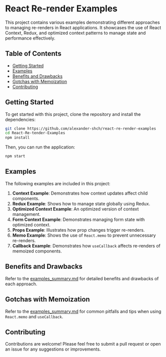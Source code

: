 # React Re-render Examples

This project contains various examples demonstrating different approaches to managing re-renders in React applications. It showcases the use of React Context, Redux, and optimized context patterns to manage state and performance effectively.

## Table of Contents
- [Getting Started](#getting-started)
- [Examples](#examples)
- [Benefits and Drawbacks](#benefits-and-drawbacks)
- [Gotchas with Memoization](#gotchas-with-memoization)
- [Contributing](#contributing)

## Getting Started

To get started with this project, clone the repository and install the dependencies:

```bash
git clone https://github.com/alexander-shch/react-re-render-examples
cd React-Re-tender-Examples
npm install
```

Then, you can run the application:

```bash
npm start
```

## Examples

The following examples are included in this project:
1. **Context Example**: Demonstrates how context updates affect child components.
2. **Redux Example**: Shows how to manage state globally using Redux.
3. **Optimized Context Example**: An optimized version of context management.
4. **Form Context Example**: Demonstrates managing form state with optimized context.
5. **Props Example**: Illustrates how prop changes trigger re-renders.
6. **Memo Example**: Shows the use of `React.memo` to prevent unnecessary re-renders.
7. **Callback Example**: Demonstrates how `useCallback` affects re-renders of memoized components.

## Benefits and Drawbacks

Refer to the [examples_summary.md](src/examples_summary.md) for detailed benefits and drawbacks of each approach.

## Gotchas with Memoization

Refer to the [examples_summary.md](src/examples_summary.md) for common pitfalls and tips when using `React.memo` and `useCallback`.

## Contributing

Contributions are welcome! Please feel free to submit a pull request or open an issue for any suggestions or improvements.
